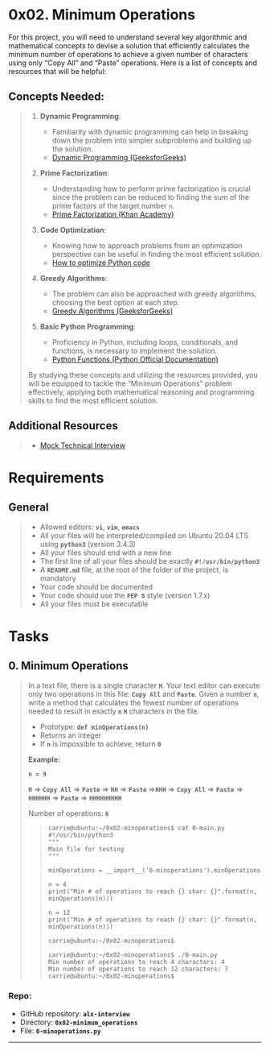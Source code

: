 # 0x02. Minimum Operations

For this project, you will need to understand several key algorithmic and mathematical concepts to devise a solution that efficiently calculates the minimum number of operations to achieve a given number of characters using only “Copy All” and “Paste” operations. Here is a list of concepts and resources that will be helpful:

## Concepts Needed:
> 1.  **Dynamic Programming**:
>     
>     -   Familiarity with dynamic programming can help in breaking down the problem into simpler subproblems and building up the solution.
>     -   [Dynamic Programming (GeeksforGeeks)](https://www.geeksforgeeks.org/dynamic-programming/ "Dynamic Programming (GeeksforGeeks)")
> 2.  **Prime Factorization**:
>     
>     -   Understanding how to perform prime factorization is crucial since the problem can be reduced to finding the sum of the prime factors of the target number `n`.
>     -   [Prime Factorization (Khan Academy)](https://www.khanacademy.org/math/pre-algebra/pre-algebra-factors-multiples/pre-algebra-prime-factorization-prealg/v/prime-factorization "Prime Factorization (Khan Academy)")
> 3.  **Code Optimization**:
>     
>     -   Knowing how to approach problems from an optimization perspective can be useful in finding the most efficient solution.
>     -   [How to optimize Python code](https://stackify.com/how-to-optimize-python-code/ "How to optimize Python code")
> 4.  **Greedy Algorithms**:
>     
>     -   The problem can also be approached with greedy algorithms, choosing the best option at each step.
>     -   [Greedy Algorithms (GeeksforGeeks)](https://www.geeksforgeeks.org/greedy-algorithms/ "Greedy Algorithms (GeeksforGeeks)")
> 5.  **Basic Python Programming**:
>     
>     -   Proficiency in Python, including loops, conditionals, and functions, is necessary to implement the solution.
>     -   [Python Functions (Python Official Documentation)](https://docs.python.org/3/tutorial/controlflow.html#defining-functions "Python Functions (Python Official Documentation)")
> 
> By studying these concepts and utilizing the resources provided, you will be equipped to tackle the “Minimum Operations” problem effectively, applying both mathematical reasoning and programming skills to find the most efficient solution.

## Additional Resources
> -   [Mock Technical Interview](https://www.youtube.com/watch?feature=shared&v=h4i4kjwncoU "Mock Technical Interview")

# Requirements

## General
> -   Allowed editors: **`vi`**, **`vim`**, **`emacs`**
> -   All your files will be interpreted/compiled on Ubuntu 20.04 LTS using **`python3`** (version 3.4.3)
> -   All your files should end with a new line
> -   The first line of all your files should be exactly **`#!/usr/bin/python3`**
> -   A **`README.md`** file, at the root of the folder of the project, is mandatory
> -   Your code should be documented
> -   Your code should use the **`PEP 8`** style (version 1.7.x)
> -   All your files must be executable

# Tasks

## 0\. Minimum Operations
> In a text file, there is a single character **`H`**. Your text editor can execute only two operations in this file: **`Copy All`** and **`Paste`**. Given a number **`n`**, write a method that calculates the fewest number of operations needed to result in exactly **`n`** **`H`** characters in the file.
> 
> -   Prototype: **`def minOperations(n)`**
> -   Returns an integer
> -   If **`n`** is impossible to achieve, return **`0`**
> 
> **Example:**
> 
> **`n = 9`**
> 
> **`H`** => **`Copy All`** => **`Paste`** => **`HH`** => **`Paste`** =>**`HHH`** => **`Copy All`** => **`Paste`** => **`HHHHHH`** => **`Paste`** => **`HHHHHHHHH`**
> 
> Number of operations: **`6`**
>
>> ```
>> carrie@ubuntu:~/0x02-minoperations$ cat 0-main.py
>> #!/usr/bin/python3
>> """
>> Main file for testing
>> """
>> 
>> minOperations = __import__('0-minoperations').minOperations
>> 
>> n = 4
>> print("Min # of operations to reach {} char: {}".format(n, minOperations(n)))
>> 
>> n = 12
>> print("Min # of operations to reach {} char: {}".format(n, minOperations(n)))
>> 
>> carrie@ubuntu:~/0x02-minoperations$
>> ```
>> 
>> ```
>> carrie@ubuntu:~/0x02-minoperations$ ./0-main.py
>> Min number of operations to reach 4 characters: 4
>> Min number of operations to reach 12 characters: 7
>> carrie@ubuntu:~/0x02-minoperations$
>> ```

### **Repo:**

-   GitHub repository: **`alx-interview`**
-   Directory: **`0x02-minimum_operations`**
-   File: **`0-minoperations.py`**

---
